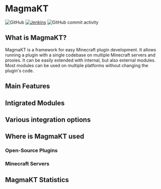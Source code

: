 # MagmaKT

![GitHub](https://img.shields.io/badge/license-GNU%20LGPLv3-brightgreen)
[![Jenkins](https://img.shields.io/jenkins/build?jobUrl=https%3A%2F%2Fbuild.jalumu.dev%2Fjob%2FMagmaKT%2F&style=flat)](https://build.jalumu.dev/job/MagmaKT/lastStableBuild/)
![GitHub commit activity](https://img.shields.io/github/commit-activity/m/jalumu/MagmaKT)

## What is MagmaKT?
MagmaKT is a framework for easy Minecraft plugin development. It allows running a plugin with a single codebase on multiple Minecraft servers and proxies. It can be easily extended with internal, but also external modules. Most modules can be used on multiple platforms without changing the plugin's code.

## Main Features

## Intigrated Modules

## Various integration options

## Where is MagmaKT used
### Open-Source Plugins

### Minecraft Servers

## MagmaKT Statistics
